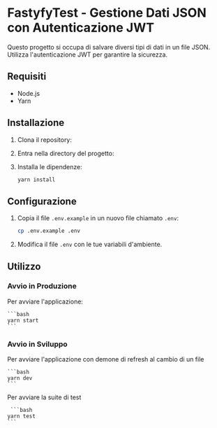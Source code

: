 # FastyfyTest - Gestione Dati JSON con Autenticazione JWT

Questo progetto si occupa di salvare diversi tipi di dati in un file JSON. Utilizza l'autenticazione JWT per garantire la sicurezza.

## Requisiti

- Node.js
- Yarn

## Installazione

1. Clona il repository:
2. Entra nella directory del progetto:
3. Installa le dipendenze:

    ```bash
    yarn install
    ```

## Configurazione

1. Copia il file `.env.example` in un nuovo file chiamato `.env`:

    ```bash
    cp .env.example .env
    ```

2. Modifica il file `.env` con le tue variabili d'ambiente.

## Utilizzo

### Avvio in Produzione

Per avviare l'applicazione:

    ```bash
    yarn start
    ```
### Avvio in Sviluppo

Per avviare l'applicazione con demone di refresh al cambio di un file

    ```bash
    yarn dev
    ```

Per avviare la suite di test

     ```bash
    yarn test
    ```
